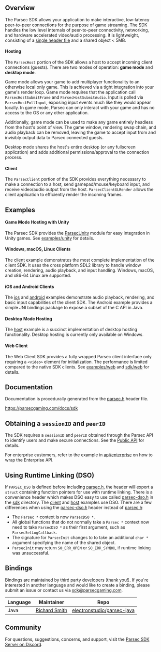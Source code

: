 ## Overview

The Parsec SDK allows your application to make interactive, low-latency peer-to-peer connections for the purpose of game streaming. The SDK handles the low level internals of peer-to-peer connectivity, networking, and hardware accelerated video/audio processing. It is lightweight, consisting of a [single header file](/sdk/parsec.h) and a shared object < 5MB.

#### Hosting
The `ParsecHost` portion of the SDK allows a host to accept incoming client connections (guests). There are two modes of operation: **game mode** and **desktop mode**.

Game mode allows your game to add multiplayer functionality to an otherwise local only game. This is achieved via a tight integration into your game's render loop. Game mode requires that the application call `ParsecHostSubmitFrame` and `ParsecHostSubmitAudio`. Input is polled via `ParsecHostPollInput`, exposing input events much like they would appear locally. In game mode, Parsec can only interact with your game and has no access to the OS or any other application.

Additionally, game mode can be used to make any game entirely headless from the host's point of view. The game window, rendering swap chain, and audio playback can be removed, leaving the game to accept input from and invisibly output data to Parsec connected guests.

Desktop mode shares the host's entire desktop (or any fullscreen application) and adds additional permissions/approval to the connection process.

#### Client
The `ParsecClient` portion of the SDK provides everything necessary to make a connection to a host, send gamepad/mouse/keyboard input, and receive video/audio output from the host. `ParsecClientGLRender` allows the client application to efficiently render the incoming frames.

## Examples
  
#### Game Mode Hosting with Unity
The Parsec SDK provides the [ParsecUnity](/sdk/ParsecUnity) module for easy integration in Unity games. See [examples/unity](/examples/unity) for details.

#### Windows, macOS, Linux Clients
The [client](/examples/client) example demonstrates the most complete implementation of the client SDK. It uses the cross platform SDL2 library to handle window creation, rendering, audio playback, and input handling. Windows, macOS, and x86-64 Linux are supported.

#### iOS and Android Clients
The [ios](/examples/ios) and [android](/examples/android) examples demonstrate audio playback, rendering, and basic input capabilities of the client SDK. The Android example provides a simple JNI bindings package to expose a subset of the C API in Java.

#### Desktop Mode Hosting
The [host](/examples/host) example is a succinct implementation of desktop hosting functionality. Desktop hosting is currently only available on Windows.

#### Web Client
The Web Client SDK provides a fully wrapped Parsec client interface only requiring a `<video>` element for initialization. The performance is limited compared to the native SDK clients. See [examples/web](/examples/web) and [sdk/web](/sdk/web) for details.

## Documentation

Documentation is procedurally generated from the [parsec.h](/sdk/parsec.h) header file.

https://parsecgaming.com/docs/sdk

## Obtaining a `sessionID` and `peerID`

The SDK requires a `sessionID` and `peerID` obtained through the Parsec API to identify users and make secure connections. See the [Public API](/api/public) for details.

For enterprise customers, refer to the example in [api/enterprise](/api/enterprise) on how to wrap the Enterprise API. 

## Using Runtime Linking (DSO)

If `PARSEC_DSO` is defined before including [parsec.h](/sdk/parsec.h), the header will export a `struct` containing function pointers for use with runtime linking. There is a convenience header which makes DSO easy to use called [parsec-dso.h](/sdk/parsec-dso.h) in the [sdk](/sdk) directory. The [client](/examples/client) and [host](/examples/host) examples use DSO. There are a few differences when using the [parsec-dso.h](/sdk/parsec-dso.h) header instead of [parsec.h](/sdk/parsec.h):

- The `Parsec *` context is now `ParsecDSO *`.
- All global functions that do not normally take a `Parsec *` context now need to take `ParsecDSO *` as their first argument, such as `ParsecSetLogCallback`.
- The signature for `ParsecInit` changes to to take an additional `char *` argument specifying the name of the shared object.
- `ParsecInit` may return `SO_ERR_OPEN` or `SO_ERR_SYMBOL` if runtime linking was unsuccessful.

## Bindings

Bindings are maintained by third party developers (thank you!). If you're interested in another language and would like to create a binding, please submit an issue or contact us via [sdk@parsecgaming.com](mailto:sdk@parsecgaming.com).

| Language | Maintainer | Repo |
|----------|------------|------|
| Java | [Richard Smith](https://github.com/electronstudio) | [electronstudio/parsec-java](https://github.com/electronstudio/parsec-java)

## Community

For questions, suggestions, concerns, and support, visit the [Parsec SDK Server on Discord](https://discord.gg/xQaTQt2).


